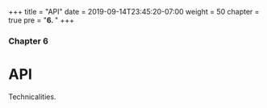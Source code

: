 +++
title = "API"
date = 2019-09-14T23:45:20-07:00
weight = 50
chapter = true
pre = "<b>6. </b>"
+++

### Chapter 6

# API

Technicalities.